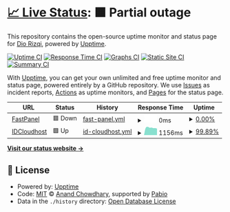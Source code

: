 # [📈 Live Status](https://diorizqi404.github.io/uptime): <!--live status--> **🟧 Partial outage**

This repository contains the open-source uptime monitor and status page for [Dio Rizqi](https://diorizqi404.github.io/uptime), powered by [Upptime](https://github.com/upptime/upptime).

[![Uptime CI](https://github.com/diorizqi404/uptime/workflows/Uptime%20CI/badge.svg)](https://github.com/diorizqi404/uptime/actions?query=workflow%3A%22Uptime+CI%22)
[![Response Time CI](https://github.com/diorizqi404/uptime/workflows/Response%20Time%20CI/badge.svg)](https://github.com/diorizqi404/uptime/actions?query=workflow%3A%22Response+Time+CI%22)
[![Graphs CI](https://github.com/diorizqi404/uptime/workflows/Graphs%20CI/badge.svg)](https://github.com/diorizqi404/uptime/actions?query=workflow%3A%22Graphs+CI%22)
[![Static Site CI](https://github.com/diorizqi404/uptime/workflows/Static%20Site%20CI/badge.svg)](https://github.com/diorizqi404/uptime/actions?query=workflow%3A%22Static+Site+CI%22)
[![Summary CI](https://github.com/diorizqi404/uptime/workflows/Summary%20CI/badge.svg)](https://github.com/diorizqi404/uptime/actions?query=workflow%3A%22Summary+CI%22)

With [Upptime](https://upptime.js.org), you can get your own unlimited and free uptime monitor and status page, powered entirely by a GitHub repository. We use [Issues](https://github.com/diorizqi404/uptime/issues) as incident reports, [Actions](https://github.com/diorizqi404/uptime/actions) as uptime monitors, and [Pages](https://diorizqi404.github.io/uptime) for the status page.

<!--start: status pages-->
<!-- This summary is generated by Upptime (https://github.com/upptime/upptime) -->
<!-- Do not edit this manually, your changes will be overwritten -->
<!-- prettier-ignore -->
| URL | Status | History | Response Time | Uptime |
| --- | ------ | ------- | ------------- | ------ |
| <img alt="" src="https://icons.duckduckgo.com/ip3/dc1.nodev.web.id.ico" height="13"> [FastPanel](https://dc1.nodev.web.id) | 🟥 Down | [fast-panel.yml](https://github.com/diorizqi404/uptime/commits/HEAD/history/fast-panel.yml) | <details><summary><img alt="Response time graph" src="./graphs/fast-panel/response-time-week.png" height="20"> 0ms</summary><br><a href="https://diorizqi404.github.io/uptime/history/fast-panel"><img alt="Response time 1188" src="https://img.shields.io/endpoint?url=https%3A%2F%2Fraw.githubusercontent.com%2Fdiorizqi404%2Fuptime%2FHEAD%2Fapi%2Ffast-panel%2Fresponse-time.json"></a><br><a href="https://diorizqi404.github.io/uptime/history/fast-panel"><img alt="24-hour response time 0" src="https://img.shields.io/endpoint?url=https%3A%2F%2Fraw.githubusercontent.com%2Fdiorizqi404%2Fuptime%2FHEAD%2Fapi%2Ffast-panel%2Fresponse-time-day.json"></a><br><a href="https://diorizqi404.github.io/uptime/history/fast-panel"><img alt="7-day response time 0" src="https://img.shields.io/endpoint?url=https%3A%2F%2Fraw.githubusercontent.com%2Fdiorizqi404%2Fuptime%2FHEAD%2Fapi%2Ffast-panel%2Fresponse-time-week.json"></a><br><a href="https://diorizqi404.github.io/uptime/history/fast-panel"><img alt="30-day response time 1188" src="https://img.shields.io/endpoint?url=https%3A%2F%2Fraw.githubusercontent.com%2Fdiorizqi404%2Fuptime%2FHEAD%2Fapi%2Ffast-panel%2Fresponse-time-month.json"></a><br><a href="https://diorizqi404.github.io/uptime/history/fast-panel"><img alt="1-year response time 1188" src="https://img.shields.io/endpoint?url=https%3A%2F%2Fraw.githubusercontent.com%2Fdiorizqi404%2Fuptime%2FHEAD%2Fapi%2Ffast-panel%2Fresponse-time-year.json"></a></details> | <details><summary><a href="https://diorizqi404.github.io/uptime/history/fast-panel">0.00%</a></summary><a href="https://diorizqi404.github.io/uptime/history/fast-panel"><img alt="All-time uptime 36.79%" src="https://img.shields.io/endpoint?url=https%3A%2F%2Fraw.githubusercontent.com%2Fdiorizqi404%2Fuptime%2FHEAD%2Fapi%2Ffast-panel%2Fuptime.json"></a><br><a href="https://diorizqi404.github.io/uptime/history/fast-panel"><img alt="24-hour uptime 0.00%" src="https://img.shields.io/endpoint?url=https%3A%2F%2Fraw.githubusercontent.com%2Fdiorizqi404%2Fuptime%2FHEAD%2Fapi%2Ffast-panel%2Fuptime-day.json"></a><br><a href="https://diorizqi404.github.io/uptime/history/fast-panel"><img alt="7-day uptime 0.00%" src="https://img.shields.io/endpoint?url=https%3A%2F%2Fraw.githubusercontent.com%2Fdiorizqi404%2Fuptime%2FHEAD%2Fapi%2Ffast-panel%2Fuptime-week.json"></a><br><a href="https://diorizqi404.github.io/uptime/history/fast-panel"><img alt="30-day uptime 36.79%" src="https://img.shields.io/endpoint?url=https%3A%2F%2Fraw.githubusercontent.com%2Fdiorizqi404%2Fuptime%2FHEAD%2Fapi%2Ffast-panel%2Fuptime-month.json"></a><br><a href="https://diorizqi404.github.io/uptime/history/fast-panel"><img alt="1-year uptime 36.79%" src="https://img.shields.io/endpoint?url=https%3A%2F%2Fraw.githubusercontent.com%2Fdiorizqi404%2Fuptime%2FHEAD%2Fapi%2Ffast-panel%2Fuptime-year.json"></a></details>
| <img alt="" src="https://icons.duckduckgo.com/ip3/xcloud.web.id.ico" height="13"> [IDCloudhost](https://xcloud.web.id) | 🟩 Up | [id-cloudhost.yml](https://github.com/diorizqi404/uptime/commits/HEAD/history/id-cloudhost.yml) | <details><summary><img alt="Response time graph" src="./graphs/id-cloudhost/response-time-week.png" height="20"> 1156ms</summary><br><a href="https://diorizqi404.github.io/uptime/history/id-cloudhost"><img alt="Response time 1133" src="https://img.shields.io/endpoint?url=https%3A%2F%2Fraw.githubusercontent.com%2Fdiorizqi404%2Fuptime%2FHEAD%2Fapi%2Fid-cloudhost%2Fresponse-time.json"></a><br><a href="https://diorizqi404.github.io/uptime/history/id-cloudhost"><img alt="24-hour response time 1043" src="https://img.shields.io/endpoint?url=https%3A%2F%2Fraw.githubusercontent.com%2Fdiorizqi404%2Fuptime%2FHEAD%2Fapi%2Fid-cloudhost%2Fresponse-time-day.json"></a><br><a href="https://diorizqi404.github.io/uptime/history/id-cloudhost"><img alt="7-day response time 1156" src="https://img.shields.io/endpoint?url=https%3A%2F%2Fraw.githubusercontent.com%2Fdiorizqi404%2Fuptime%2FHEAD%2Fapi%2Fid-cloudhost%2Fresponse-time-week.json"></a><br><a href="https://diorizqi404.github.io/uptime/history/id-cloudhost"><img alt="30-day response time 1133" src="https://img.shields.io/endpoint?url=https%3A%2F%2Fraw.githubusercontent.com%2Fdiorizqi404%2Fuptime%2FHEAD%2Fapi%2Fid-cloudhost%2Fresponse-time-month.json"></a><br><a href="https://diorizqi404.github.io/uptime/history/id-cloudhost"><img alt="1-year response time 1133" src="https://img.shields.io/endpoint?url=https%3A%2F%2Fraw.githubusercontent.com%2Fdiorizqi404%2Fuptime%2FHEAD%2Fapi%2Fid-cloudhost%2Fresponse-time-year.json"></a></details> | <details><summary><a href="https://diorizqi404.github.io/uptime/history/id-cloudhost">99.89%</a></summary><a href="https://diorizqi404.github.io/uptime/history/id-cloudhost"><img alt="All-time uptime 99.96%" src="https://img.shields.io/endpoint?url=https%3A%2F%2Fraw.githubusercontent.com%2Fdiorizqi404%2Fuptime%2FHEAD%2Fapi%2Fid-cloudhost%2Fuptime.json"></a><br><a href="https://diorizqi404.github.io/uptime/history/id-cloudhost"><img alt="24-hour uptime 99.25%" src="https://img.shields.io/endpoint?url=https%3A%2F%2Fraw.githubusercontent.com%2Fdiorizqi404%2Fuptime%2FHEAD%2Fapi%2Fid-cloudhost%2Fuptime-day.json"></a><br><a href="https://diorizqi404.github.io/uptime/history/id-cloudhost"><img alt="7-day uptime 99.89%" src="https://img.shields.io/endpoint?url=https%3A%2F%2Fraw.githubusercontent.com%2Fdiorizqi404%2Fuptime%2FHEAD%2Fapi%2Fid-cloudhost%2Fuptime-week.json"></a><br><a href="https://diorizqi404.github.io/uptime/history/id-cloudhost"><img alt="30-day uptime 99.96%" src="https://img.shields.io/endpoint?url=https%3A%2F%2Fraw.githubusercontent.com%2Fdiorizqi404%2Fuptime%2FHEAD%2Fapi%2Fid-cloudhost%2Fuptime-month.json"></a><br><a href="https://diorizqi404.github.io/uptime/history/id-cloudhost"><img alt="1-year uptime 99.96%" src="https://img.shields.io/endpoint?url=https%3A%2F%2Fraw.githubusercontent.com%2Fdiorizqi404%2Fuptime%2FHEAD%2Fapi%2Fid-cloudhost%2Fuptime-year.json"></a></details>

<!--end: status pages-->

[**Visit our status website →**](https://diorizqi404.github.io/uptime)

## 📄 License

- Powered by: [Upptime](https://github.com/upptime/upptime)
- Code: [MIT](./LICENSE) © [Anand Chowdhary](https://anandchowdhary.com), supported by [Pabio](https://pabio.com)
- Data in the `./history` directory: [Open Database License](https://opendatacommons.org/licenses/odbl/1-0/)
